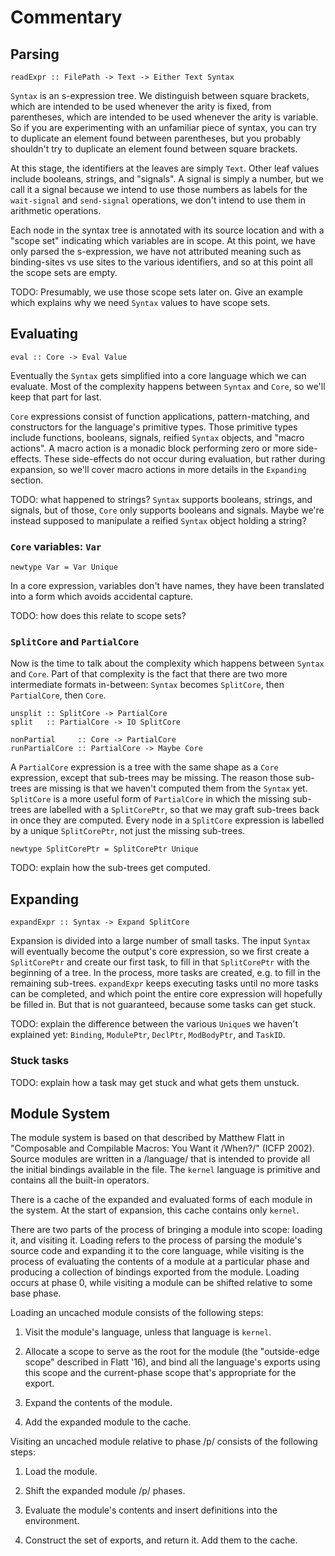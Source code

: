 # Commentary

## Parsing

    readExpr :: FilePath -> Text -> Either Text Syntax

`Syntax` is an s-expression tree. We distinguish between square brackets, which are intended to be used whenever the arity is fixed, from parentheses, which are intended to be used whenever the arity is variable. So if you are experimenting with an unfamiliar piece of syntax, you can try to duplicate an element found between parentheses, but you probably shouldn't try to duplicate an element found between square brackets.

At this stage, the identifiers at the leaves are simply `Text`. Other leaf values include booleans, strings, and "signals". A signal is simply a number, but we call it a signal because we intend to use those numbers as labels for the `wait-signal` and `send-signal` operations, we don't intend to use them in arithmetic operations.

Each node in the syntax tree is annotated with its source location and with a "scope set" indicating which variables are in scope. At this point, we have only parsed the s-expression, we have not attributed meaning such as binding-sites vs use sites to the various identifiers, and so at this point all the scope sets are empty.

TODO: Presumably, we use those scope sets later on. Give an example which explains why we need `Syntax` values to have scope sets.


## Evaluating

    eval :: Core -> Eval Value

Eventually the `Syntax` gets simplified into a core language which we can evaluate. Most of the complexity happens between `Syntax` and `Core`, so we'll keep that part for last.

`Core` expressions consist of function applications, pattern-matching, and constructors for the language's primitive types. Those primitive types include functions, booleans, signals, reified `Syntax` objects, and "macro actions". A macro action is a monadic block performing zero or more side-effects. These side-effects do not occur during evaluation, but rather during expansion, so we'll cover macro actions in more details in the `Expanding` section.

TODO: what happened to strings? `Syntax` supports booleans, strings, and signals, but of those, `Core` only supports booleans and signals. Maybe we're instead supposed to manipulate a reified `Syntax` object holding a string?

### `Core` variables: `Var`

    newtype Var = Var Unique

In a core expression, variables don't have names, they have been translated into a form which avoids accidental capture.

TODO: how does this relate to scope sets?

### `SplitCore` and `PartialCore`

Now is the time to talk about the complexity which happens between `Syntax` and `Core`. Part of that complexity is the fact that there are two more intermediate formats in-between: `Syntax` becomes `SplitCore`, then `PartialCore`, then `Core`.

    unsplit :: SplitCore -> PartialCore
    split   :: PartialCore -> IO SplitCore

    nonPartial     :: Core -> PartialCore
    runPartialCore :: PartialCore -> Maybe Core

A `PartialCore` expression is a tree with the same shape as a `Core` expression, except that sub-trees may be missing. The reason those sub-trees are missing is that we haven't computed them from the `Syntax` yet. `SplitCore` is a more useful form of `PartialCore` in which the missing sub-trees are labelled with a `SplitCorePtr`, so that we may graft sub-trees back in once they are computed. Every node in a `SplitCore` expression is labelled by a unique `SplitCorePtr`, not just the missing sub-trees.

    newtype SplitCorePtr = SplitCorePtr Unique

TODO: explain how the sub-trees get computed.

## Expanding

    expandExpr :: Syntax -> Expand SplitCore

Expansion is divided into a large number of small tasks. The input `Syntax` will eventually become the output's core expression, so we first create a `SplitCorePtr` and create our first task, to fill in that `SplitCorePtr` with the beginning of a tree. In the process, more tasks are created, e.g. to fill in the remaining sub-trees. `expandExpr` keeps executing tasks until no more tasks can be completed, and which point the entire core expression will hopefully be filled in. But that is not guaranteed, because some tasks can get stuck.

TODO: explain the difference between the various `Unique`s we haven't explained yet: `Binding`, `ModulePtr`, `DeclPtr`, `ModBodyPtr`, and `TaskID`.

### Stuck tasks

TODO: explain how a task may get stuck and what gets them unstuck.

## Module System

The module system is based on that described by Matthew Flatt in "Composable and Compilable Macros: You Want it /When?/" (ICFP 2002). Source modules are written in a /language/ that is intended to provide all the initial bindings available in the file. The `kernel` language is primitive and contains all the built-in operators.

There is a cache of the expanded and evaluated forms of each module in the system. At the start of expansion, this cache contains only `kernel`.

There are two parts of the process of bringing a module into scope: loading it, and visiting it. Loading refers to the process of parsing the module's source code and expanding it to the core language, while visiting is the process of evaluating the contents of a module at a particular phase and producing a collection of bindings exported from the module. Loading occurs at phase 0, while visiting a module can be shifted relative to some base phase.

Loading an uncached module consists of the following steps:

 1. Visit the module's language, unless that language is `kernel`.
 
 2. Allocate a scope to serve as the root for the module (the "outside-edge scope" described in Flatt '16), and bind all the language's exports using this scope and the current-phase scope that's appropriate for the export.
 
 3. Expand the contents of the module.
 
 4. Add the expanded module to the cache.

Visiting an uncached module relative to phase /p/ consists of the following steps:

 1. Load the module.
 
 2. Shift the expanded module /p/ phases.
 
 3. Evaluate the module's contents and insert definitions into the environment.
 
 4. Construct the set of exports, and return it. Add them to the cache.
